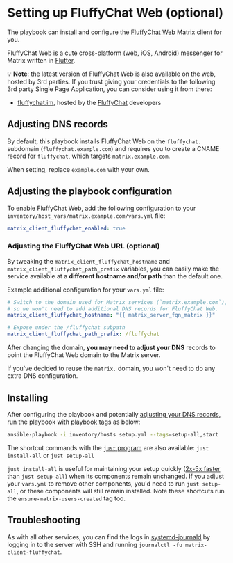 <!--
SPDX-FileCopyrightText: 2025 Nikita Chernyi
SPDX-FileCopyrightText: 2025 Slavi Pantaleev

SPDX-License-Identifier: AGPL-3.0-or-later
-->

# Setting up FluffyChat Web (optional)

The playbook can install and configure the [FluffyChat Web](https://github.com/krille-chan/fluffychat) Matrix client for you.

FluffyChat Web is a cute cross-platform (web, iOS, Android) messenger for Matrix written in [Flutter](https://flutter.dev/).

💡 **Note**: the latest version of FluffyChat Web is also available on the web, hosted by 3rd parties. If you trust giving your credentials to the following 3rd party Single Page Application, you can consider using it from there:

- [fluffychat.im](https://fluffychat.im/web), hosted by the [FluffyChat](https://fluffychat.im/) developers

## Adjusting DNS records

By default, this playbook installs FluffyChat Web on the `fluffychat.` subdomain (`fluffychat.example.com`) and requires you to create a CNAME record for `fluffychat`, which targets `matrix.example.com`.

When setting, replace `example.com` with your own.

## Adjusting the playbook configuration

To enable FluffyChat Web, add the following configuration to your `inventory/host_vars/matrix.example.com/vars.yml` file:

```yaml
matrix_client_fluffychat_enabled: true
```

### Adjusting the FluffyChat Web URL (optional)

By tweaking the `matrix_client_fluffychat_hostname` and `matrix_client_fluffychat_path_prefix` variables, you can easily make the service available at a **different hostname and/or path** than the default one.

Example additional configuration for your `vars.yml` file:

```yaml
# Switch to the domain used for Matrix services (`matrix.example.com`),
# so we won't need to add additional DNS records for FluffyChat Web.
matrix_client_fluffychat_hostname: "{{ matrix_server_fqn_matrix }}"

# Expose under the /fluffychat subpath
matrix_client_fluffychat_path_prefix: /fluffychat
```

After changing the domain, **you may need to adjust your DNS** records to point the FluffyChat Web domain to the Matrix server.

If you've decided to reuse the `matrix.` domain, you won't need to do any extra DNS configuration.

## Installing

After configuring the playbook and potentially [adjusting your DNS records](#adjusting-dns-records), run the playbook with [playbook tags](playbook-tags.md) as below:

<!-- NOTE: let this conservative command run (instead of install-all) to make it clear that failure of the command means something is clearly broken. -->
```sh
ansible-playbook -i inventory/hosts setup.yml --tags=setup-all,start
```

The shortcut commands with the [`just` program](just.md) are also available: `just install-all` or `just setup-all`

`just install-all` is useful for maintaining your setup quickly ([2x-5x faster](../CHANGELOG.md#2x-5x-performance-improvements-in-playbook-runtime) than `just setup-all`) when its components remain unchanged. If you adjust your `vars.yml` to remove other components, you'd need to run `just setup-all`, or these components will still remain installed. Note these shortcuts run the `ensure-matrix-users-created` tag too.

## Troubleshooting

As with all other services, you can find the logs in [systemd-journald](https://www.freedesktop.org/software/systemd/man/systemd-journald.service.html) by logging in to the server with SSH and running `journalctl -fu matrix-client-fluffychat`.

